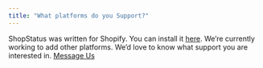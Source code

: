 ```yaml
---
title: "What platforms do you Support?"
---
```

ShopStatus was written for Shopify. You can install it [here](). We’re currently working to add other platforms. We’d love to know what support you are interested in. [Message Us]()
